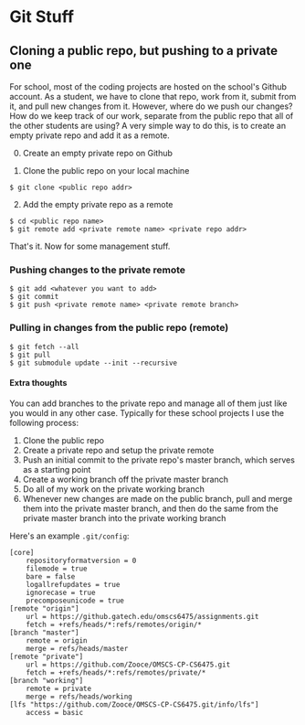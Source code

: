 # Git Stuff

## Cloning a public repo, but pushing to a private one

For school, most of the coding projects are hosted on the school's Github account. As a student, we have to clone that repo, work from it, submit from it, and pull new changes from it. However, where do we push our changes? How do we keep track of our work, separate from the public repo that all of the other students are using? A very simple way to do this, is to create an empty private repo and add it as a remote.

0. Create an empty private repo on Github

1. Clone the public repo on your local machine
```
$ git clone <public repo addr>
```

2. Add the empty private repo as a remote
```
$ cd <public repo name>
$ git remote add <private remote name> <private repo addr>
```

That's it. Now for some management stuff.

### Pushing changes to the private remote

```
$ git add <whatever you want to add>
$ git commit
$ git push <private remote name> <private remote branch>
```

### Pulling in changes from the public repo (remote)

```
$ git fetch --all
$ git pull
$ git submodule update --init --recursive
```

#### Extra thoughts

You can add branches to the private repo and manage all of them just like you would in any other case. Typically for these school projects I use the following process:
1. Clone the public repo
2. Create a private repo and setup the private remote
3. Push an initial commit to the private repo's master branch, which serves as a starting point
4. Create a working branch off the private master branch
5. Do all of my work on the private working branch
6. Whenever new changes are made on the public branch, pull and merge them into the private master branch, and then do the same from the private master branch into the private working branch

Here's an example `.git/config`:

```
[core]
	repositoryformatversion = 0
	filemode = true
	bare = false
	logallrefupdates = true
	ignorecase = true
	precomposeunicode = true
[remote "origin"]
	url = https://github.gatech.edu/omscs6475/assignments.git
	fetch = +refs/heads/*:refs/remotes/origin/*
[branch "master"]
	remote = origin
	merge = refs/heads/master
[remote "private"]
	url = https://github.com/Zooce/OMSCS-CP-CS6475.git
	fetch = +refs/heads/*:refs/remotes/private/*
[branch "working"]
	remote = private
	merge = refs/heads/working
[lfs "https://github.com/Zooce/OMSCS-CP-CS6475.git/info/lfs"]
	access = basic
```
